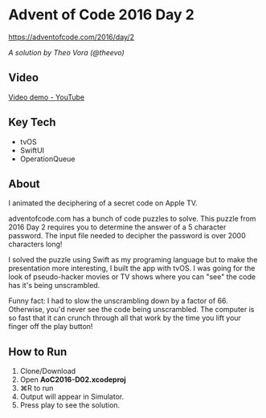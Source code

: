 # Advent of Code 2016 Day 2

https://adventofcode.com/2016/day/2

*A solution by Theo Vora (@theevo)*

## Video

[Video demo - YouTube](https://youtu.be/mio5B3quLaw)

## Key Tech

* tvOS
* SwiftUI
* OperationQueue

## About

I animated the deciphering of a secret code on Apple TV.

adventofcode.com has a bunch of code puzzles to solve. This puzzle from 2016 Day 2 requires you to determine the answer of a 5 character password. The input file needed to decipher the password is over 2000 characters long!

I solved the puzzle using Swift as my programing language but to make the presentation more interesting, I built the app with tvOS. I was going for the look of pseudo-hacker movies or TV shows where you can "see" the code has it's being unscrambled. 

Funny fact: I had to slow the unscrambling down by a factor of 66. Otherwise, you'd never see the code being unscrambled. The computer is so fast that it can crunch through all that work by the time you lift your finger off the play button!

## How to Run

1. Clone/Download
2. Open **AoC2016-D02.xcodeproj**
3. ⌘R to run
4. Output will appear in Simulator.
5. Press play to see the solution.

